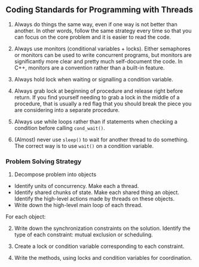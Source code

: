 ## Coding Standards for Programming with Threads

1. Always do things the same way, even if one way is not better than another. In
other words, follow the same strategy every time so that you can focus on the
core problem and it is easier to read the code.  

2. Always use monitors (conditional variables + locks). Either semaphores or
monitors can be used to write concurrent programs, but monitors are
significantly more clear and pretty much self-document the code. In C++,
monitors are a convention rather than a built-in feature.  

3. Always hold lock when waiting or signalling a condition variable.

4. Always grab lock at beginning of procedure and release right before return.
If you find yourself needing to grab a lock in the middle of a procedure, that
is usually a red flag that you should break the piece you are considering into a
separate procedure. 

5. Always use while loops rather than if statements when checking a condition
before calling `cond_wait()`. 

6. (Almost) never use `sleep()` to wait for another thread to do something. The
correct way is to use `wait()` on a condition variable.

### Problem Solving Strategy

1. Decompose problem into objects  
- Identify units of concurrency. Make each a thread.
- Identify shared chunks of state. Make each shared thing an object. Identify
  the high-level actions made by threads on these objects.
- Write down the high-level main loop of each thread.

For each object:  

2. Write down the synchronization constraints on the solution. Identify the type
of each constraint: mutual exclusion or scheduling. 

3. Create a lock or condition variable corresponding to each constraint.

4. Write the methods, using locks and condition variables for coordination.
